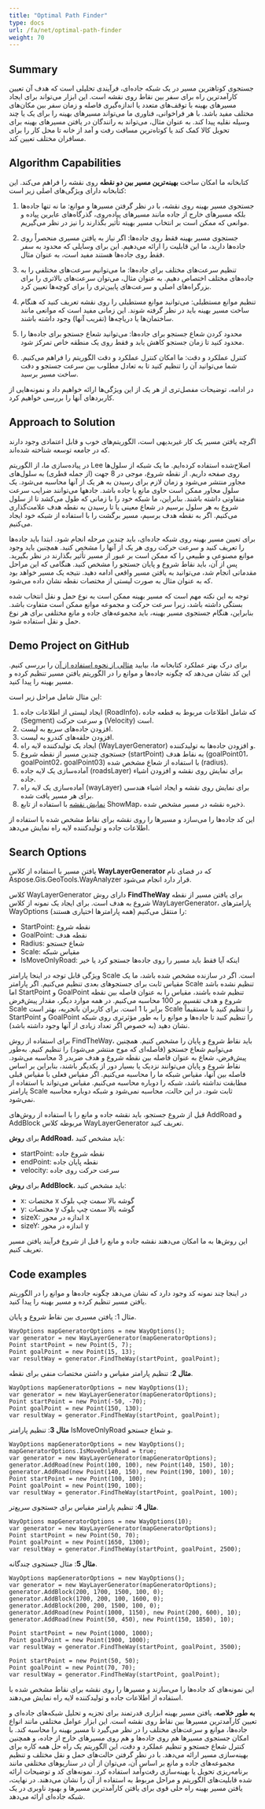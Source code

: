 ```yaml
---
title: "Optimal Path Finder"
type: docs
url: /fa/net/optimal-path-finder
weight: 70
---
```


## Summary

جستجوی کوتاهترین مسیر در یک شبکه جاده‌ای، فرآیندی تحلیلی است که هدف آن تعیین کارآمدترین راه برای سفر بین نقاط روی نقشه است. این ابزار می‌تواند برای ایجاد مسیرهای بهینه با توقف‌های متعدد یا اندازه‌گیری فاصله و زمان سفر بین مکان‌های مختلف مفید باشد. با هر فراخوانی، فناوری ما می‌تواند مسیرهای بهینه را برای یک یا چند وسیله نقلیه پیدا کند. به عنوان مثال، می‌تواند به رانندگان در یافتن مسیرهای بهینه برای تحویل کالا کمک کند یا کوتاه‌ترین مسافت رفت و آمد از خانه تا محل کار را برای مسافران مختلف تعیین کند.

## Algorithm Capabilities

کتابخانه ما امکان ساخت **بهینه‌ترین مسیر بین دو نقطه** روی نقشه را فراهم می‌کند. این کتابخانه دارای ویژگی‌های اصلی زیر است:

1. جستجوی مسیر بهینه روی نقشه، با در نظر گرفتن مسیرها و موانع: ما نه تنها جاده‌ها بلکه مسیرهای خارج از جاده مانند مسیرهای پیاده‌روی، گذرگاه‌های عابرین پیاده و موانعی که ممکن است بر انتخاب مسیر بهینه تأثیر بگذارند را نیز در نظر می‌گیریم.

2. جستجوی مسیر بهینه فقط روی جاده‌ها: اگر نیاز به یافتن مسیری منحصراً روی جاده‌ها دارید، ما این قابلیت را ارائه می‌دهیم. این برای وسایلی که محدود به سفر فقط روی جاده‌ها هستند مفید است، به عنوان مثال.

3. تنظیم سرعت‌های مختلف برای جاده‌ها: ما می‌توانیم سرعت‌های مختلفی را به جاده‌های مختلف اختصاص دهیم. به عنوان مثال، می‌توان سرعت‌های بالاتری را برای بزرگراه‌های اصلی و سرعت‌های پایین‌تری را برای کوچه‌ها تعیین کرد.

4. تنظیم موانع مستطیلی: می‌توانید موانع مستطیلی را روی نقشه تعریف کنید که هنگام ساخت مسیر بهینه باید در نظر گرفته شوند. این زمانی مفید است که موانعی مانند ساختمان‌ها یا دریاچه‌ها (تقریب آنها) وجود داشته باشند.

5. محدود کردن شعاع جستجو برای جاده‌ها: می‌توانید شعاع جستجو برای جاده‌ها را محدود کنید تا زمان جستجو کاهش یابد و فقط روی یک منطقه خاص تمرکز شود.

6. کنترل عملکرد و دقت: ما امکان کنترل عملکرد و دقت الگوریتم را فراهم می‌کنیم. شما می‌توانید آن را تنظیم کنید تا به تعادل مطلوب بین سرعت جستجو و دقت ساخت مسیر برسید.

در ادامه، توضیحات مفصل‌تری از هر یک از این ویژگی‌ها ارائه خواهیم داد و نمونه‌هایی از کاربردهای آنها را بررسی خواهیم کرد.

## Approach to Solution

اگرچه یافتن مسیر یک کار غیربدیهی است، الگوریتم‌های خوب و قابل اعتمادی وجود دارند که در جامعه توسعه شناخته شده‌اند.

در پیاده‌سازی ما، از الگوریتم Lee اصلاح‌شده استفاده کرده‌ایم. ما یک شبکه از سلول‌ها روی صفحه داریم. از نقطه شروع، موجی در 8 جهت (از جمله قطری) به سلول‌های مجاور منتشر می‌شود و زمان لازم برای رسیدن به هر یک از آنها محاسبه می‌شود. یک سلول مجاور ممکن است حاوی مانع یا جاده باشد. جادهها می‌توانند ضرایب سرعت متفاوتی داشته باشند. بنابراین، ما شبکه خود را با زمانی که طول می‌کشد تا از سلول شروع به هر سلول برسیم در شعاع معینی یا تا رسیدن به نقطه هدف علامت‌گذاری می‌کنیم. اگر به نقطه هدف برسیم، مسیر برگشت را با استفاده از شبکه خود ایجاد می‌کنیم.

برای تعیین مسیر بهینه روی شبکه جاده‌ای، باید چندین مرحله انجام شود. ابتدا باید جاده‌ها را تعریف کنید و سرعت حرکت روی هر یک از آنها را مشخص کنید. همچنین باید وجود موانع مصنوعی و طبیعی را که ممکن است بر عبور از مسیر تأثیر بگذارند در نظر بگیرید. پس از آن، باید نقاط شروع و پایان جستجو را مشخص کنید. هنگامی که این مراحل مقدماتی انجام شد، می‌توانید به یافتن مسیر واقعی ادامه دهید. نتیجه یک مسیر خواهد بود که به عنوان مثال به صورت لیستی از مختصات نقطه نشان داده می‌شود.

توجه به این نکته مهم است که مسیر بهینه ممکن است به نوع حمل و نقل انتخاب شده بستگی داشته باشد، زیرا سرعت حرکت و مجموعه موانع ممکن است متفاوت باشد. بنابراین، هنگام جستجوی مسیر بهینه، باید مجموعه‌های جاده و مانع مختلفی برای هر نوع حمل و نقل استفاده شود.

## Demo Project on GitHub

برای درک بهتر عملکرد کتابخانه ما، بیایید [مثالی از نحوه استفاده از آن](https://github.com/aspose-gis/Aspose.GIS-for-.NET/tree/master/Apps/Geo.Tools.Paths) را بررسی کنیم. این کد نشان می‌دهد که چگونه جاده‌ها و موانع را در الگوریتم یافتن مسیر تنظیم کرده و مسیر بهینه را پیدا کنید.

این مثال شامل مراحل زیر است:

1. ایجاد لیستی از اطلاعات جاده (RoadInfo)، که شامل اطلاعات مربوط به قطعه جاده (Segment) و سرعت حرکت (Velocity) است.
2. افزودن جاده‌های سریع به لیست.
3. افزودن حلقه‌های کندرو به لیست.
4. ایجاد یک تولیدکننده لایه راه (WayLayerGenerator) و افزودن جاده‌ها به تولیدکننده.
5. جستجوی چندین مسیر از نقطه شروع (startPoint) به نقاط هدف (goalPoint01، goalPoint02، goalPoint03) با استفاده از شعاع مشخص شده (radius).
6. آماده‌سازی یک لایه جاده (roadsLayer) برای نمایش روی نقشه و افزودن اشیاء جاده.
7. آماده‌سازی یک لایه راه (wayLayer) برای نمایش روی نقشه و ایجاد اشیاء هندسی برای هر مسیر یافت شده.
8. [نمایش نقشه](https://docs.aspose.com/gis/net/how-to-draw-geometry/) با استفاده از تابع ShowMap، ذخیره نقشه در مسیر مشخص شده.

این کد جاده‌ها را می‌سازد و مسیرها را روی نقشه برای نقاط مشخص شده با استفاده از اطلاعات جاده و تولیدکننده لایه راه نمایش می‌دهد.

## Search Options

یافتن مسیر با استفاده از کلاس **WayLayerGenerator** که در فضای نام Aspose.Gis.GeoTools.WayAnalyzer قرار دارد انجام می‌شود.

کلاس WayLayerGenerator دارای روش **FindTheWay** برای یافتن مسیر از نقطه شروع به هدف است. برای ایجاد یک نمونه از کلاس WayLayerGenerator، پارامترهای WayOptions را منتقل می‌کنیم (همه پارامترها اختیاری هستند):

- StartPoint: نقطه شروع
- GoalPoint: نقطه هدف
- Radius: شعاع جستجو
- Scale: مقیاس شبکه
- IsMoveOnlyRoad: اینکه آیا فقط باید مسیر را روی جاده‌ها جستجو کرد یا خیر

ویژگی قابل توجه در اینجا پارامتر Scale است. اگر در سازنده مشخص شده باشد، ما یک مقیاس ثابت برای جستجوهای بعدی تنظیم می‌کنیم. اگر پارامتر Scale تنظیم نشده باشد اما StartPoint و GoalPoint تنظیم شده باشند، مقیاس را به عنوان فاصله بین نقطه شروع و هدف تقسیم بر 100 محاسبه می‌کنیم. در همه موارد دیگر، مقدار پیش‌فرض Scale برابر با 1 است. برای کاربران باتجربه، بهتر است Scale را تنظیم کنید یا مستقیماً StartPoint و GoalPoint را تنظیم کنید تا جاده‌ها و موانع را به طور مؤثرتری روی شبکه نشان دهید (به خصوص اگر تعداد زیادی از آنها وجود داشته باشد).

برای استفاده از روش FindTheWay، باید نقاط شروع و پایان را مشخص کنیم. همچنین می‌توانیم شعاع جستجو (فاصله‌ای که موج منتشر می‌شود) را تنظیم کنیم. به‌طور پیش‌فرض، شعاع به عنوان فاصله بین نقطه شروع و هدف ضربدر 3 محاسبه می‌شود. نقاط شروع و پایان می‌توانند نزدیک یا بسیار دور از یکدیگر باشند، بنابراین بر اساس فاصله بین آنها، مقیاس شبکه ما را محاسبه می‌کنیم. اگر مقیاس فعلی با مقیاس قبلی مطابقت نداشته باشد، شبکه را دوباره محاسبه می‌کنیم. مقیاس می‌تواند با استفاده از پارامتر Scale ثابت شود. در این حالت، محاسبه نمی‌شود و شبکه دوباره محاسبه نمی‌شود.

قبل از شروع جستجو، باید نقشه جاده و مانع را با استفاده از روش‌های AddRoad و AddBlock مربوطه کلاس WayLayerGenerator تعریف کنید.

برای **روش AddRoad**، باید مشخص کنید:

- startPoint: نقطه شروع جاده
- endPoint: نقطه پایان جاده
- velocity: سرعت حرکت روی جاده

برای **روش AddBlock**، باید مشخص کنید:

- x: مختصات x گوشه بالا سمت چپ بلوک
- y: مختصات y گوشه بالا سمت چپ بلوک
- sizeX: اندازه در محور x
- sizeY: اندازه در محور y

این روش‌ها به ما امکان می‌دهند نقشه جاده و مانع را قبل از شروع فرآیند یافتن مسیر تعریف کنیم.

## Code examples

در اینجا چند نمونه کد وجود دارد که نشان می‌دهد چگونه جاده‌ها و موانع را در الگوریتم یافتن مسیر تنظیم کرده و مسیر بهینه را پیدا کنید.

مثال 1: یافتن مسیری بین نقاط شروع و پایان.

```
WayOptions mapGeneratorOptions = new WayOptions();
var generator = new WayLayerGenerator(mapGeneratorOptions);
Point startPoint = new Point(5, 7);
Point goalPoint = new Point(15, 13);
var resultWay = generator.FindTheWay(startPoint, goalPoint);
```

**مثال 2**: تنظیم پارامتر مقیاس و داشتن مختصات منفی برای نقطه.

```
WayOptions mapGeneratorOptions = new WayOptions(1);
var generator = new WayLayerGenerator(mapGeneratorOptions);
Point startPoint = new Point(-50, -70);
Point goalPoint = new Point(150, 130);
var resultWay = generator.FindTheWay(startPoint, goalPoint);
```

**مثال 3**: تنظیم پارامتر IsMoveOnlyRoad و شعاع جستجو.

```
WayOptions mapGeneratorOptions = new WayOptions();
mapGeneratorOptions.IsMoveOnlyRoad = true;
var generator = new WayLayerGenerator(mapGeneratorOptions);
generator.AddRoad(new Point(100, 100), new Point(140, 150), 10);
generator.AddRoad(new Point(140, 150), new Point(190, 100), 10);
Point startPoint = new Point(100, 100);
Point goalPoint = new Point(190, 100);
var resultWay = generator.FindTheWay(startPoint, goalPoint, 100);
```

**مثال 4**: تنظیم پارامتر مقیاس برای جستجوی سریع‌تر.

```
WayOptions mapGeneratorOptions = new WayOptions(10);
var generator = new WayLayerGenerator(mapGeneratorOptions);
Point startPoint = new Point(50, 70);
Point goalPoint = new Point(1650, 1300);
var resultWay = generator.FindTheWay(startPoint, goalPoint, 2500);
```

**مثال 5**: مثال جستجوی چندگانه.

```
WayOptions mapGeneratorOptions = new WayOptions();
var generator = new WayLayerGenerator(mapGeneratorOptions);
generator.AddBlock(200, 1700, 1500, 100, 0);
generator.AddBlock(1700, 200, 100, 1600, 0);
generator.AddBlock(200, 200, 1500, 100, 0);
generator.AddRoad(new Point(1000, 1150), new Point(200, 600), 10);
generator.AddRoad(new Point(50, 450), new Point(150, 1850), 10);

Point startPoint = new Point(1000, 1000);
Point goalPoint = new Point(1900, 1000);
var resultWay = generator.FindTheWay(startPoint, goalPoint, 3500);

Point startPoint = new Point(50, 50);
Point goalPoint = new Point(70, 70);
var resultWay = generator.FindTheWay(startPoint, goalPoint);
```

این نمونه‌های کد جاده‌ها را می‌سازند و مسیرها را روی نقشه برای نقاط مشخص شده با استفاده از اطلاعات جاده و تولیدکننده لایه راه نمایش می‌دهند.

**به طور خلاصه**، یافتن مسیر بهینه ابزاری قدرتمند برای تجزیه و تحلیل شبکه‌های جاده‌ای و تعیین کارآمدترین مسیرها بین نقاط روی نقشه است. این ابزار عوامل مختلفی مانند انواع جاده‌ها، موانع و سرعت‌های مختلف را در نظر می‌گیرد تا مسیر بهینه را محاسبه کند. با امکان جستجوی مسیرها هم روی جاده‌ها و هم روی مسیرهای خارج از جاده، و همچنین کنترل شعاع جستجو و تنظیم عملکرد و دقت، این الگوریتم یک راه حل همه کاره برای بهینه‌سازی مسیر ارائه می‌دهد. با در نظر گرفتن حالت‌های حمل و نقل مختلف و تنظیم مجموعه‌های جاده و مانع بر اساس آن، می‌توان از آن در سناریوهای مختلفی مانند برنامه‌ریزی تحویل یا بهینه‌سازی رفت‌وآمد استفاده کرد. نمونه‌های کد و توضیحات ارائه شده قابلیت‌های الگوریتم و مراحل مربوط به استفاده از آن را نشان می‌دهند. در نهایت، یافتن مسیر بهینه راه حلی قوی برای یافتن کارآمدترین مسیرها و بهبود ناوبری در یک شبکه جاده‌ای ارائه می‌دهد.